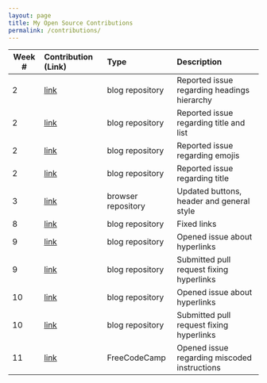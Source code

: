 ```yaml
---
layout: page
title: My Open Source Contributions
permalink: /contributions/
---
```


<!-- 
Type of the contribution should be "Wikipedia edit", "OpenStreet Map feature", "Documentation", "Course website", "Blog", 
"Browse Add-on", etc. 

The description should include a brief summary of what you did. 

Replace the first row with your contribution. 

--> 

| Week #       | Contribution (Link)  | Type  | Description | 
|---|:---|:---|:---| 
| 2 | [link](https://github.com/nyu-ossd-s19/TrottPilgrim-weekly/issues/1) | blog repository | Reported issue regarding headings hierarchy |
| 2 | [link](https://github.com/nyu-ossd-s19/riotrah-weekly/issues/1) | blog repository | Reported issue regarding title and list |
| 2 | [link](https://github.com/nyu-ossd-s19/ashley-weekly/issues/1) | blog repository | Reported issue regarding emojis |
| 2 | [link](https://github.com/nyu-ossd-s19/rachelyhe-weekly/issues/1) | blog repository | Reported issue regarding title |
| 3 | [link](https://github.com/nyu-ossd-s19/ToDoList-team13/commit/e7cedc66492faa1762a80b2af63307fef6b882e0) | browser repository | Updated buttons, header and general style |
| 8 | [link](https://github.com/nyu-ossd-s19/anthonykyi-weekly/pull/4) | blog repository | Fixed links |
| 9 | [link](https://github.com/nyu-ossd-s19/StanimalTheMan-weekly/issues/3) | blog repository | Opened issue about hyperlinks |
| 9 | [link](https://github.com/nyu-ossd-s19/StanimalTheMan-weekly/pull/4) | blog repository | Submitted pull request fixing hyperlinks |
| 10 | [link](https://github.com/nyu-ossd-s19/anthonykyi-weekly/issues/8) | blog repository | Opened issue about hyperlinks |
| 10 | [link](https://github.com/nyu-ossd-s19/anthonykyi-weekly/pull/9) | blog repository | Submitted pull request fixing hyperlinks |
| 11 | [link](https://github.com/freeCodeCamp/freeCodeCamp/issues/35908) | FreeCodeCamp | Opened issue regarding miscoded instructions |
